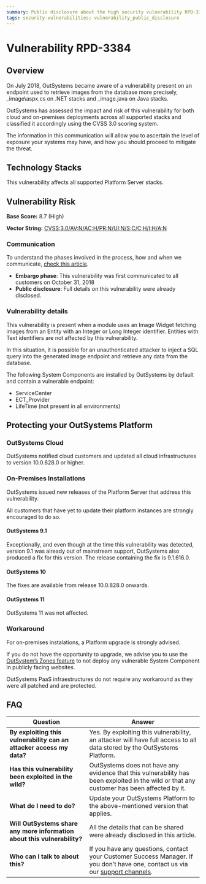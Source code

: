 ```yaml
---
summary: Public disclosure about the high security vulnerability RPD-3384
tags: security-vulnerabilities; vulnerability_public_disclosure
---
```


# Vulnerability RPD-3384

## Overview

On July 2018, OutSystems became aware of a vulnerability present on an endpoint used to retrieve images from the database more precisely,  _image\aspx.cs on .NET stacks and _image.java on Java stacks.

OutSystems has assessed the impact and risk of this vulnerability for both cloud and on-premises deployments across all supported stacks and classified it accordingly using the CVSS 3.0 scoring system.

The information in this communication will allow you to ascertain the level of exposure your systems may have, and how you should proceed to mitigate the threat.
 

## Technology Stacks

This vulnerability affects all supported Platform Server stacks.


## Vulnerability Risk

**Base Score:** 8.7 (High)

**Vector String:** [CVSS:3.0/AV:N/AC:H/PR:N/UI:N/S:C/C:H/I:H/A:N](https://www.first.org/cvss/calculator/3.0#CVSS:3.0/AV:N/AC:H/PR:N/UI:N/S:C/C:H/I:H/A:N)

### Communication
To understand the phases involved in the process, how and when we communicate, [check this article](https://success.outsystems.com/Support/Security/Vulnerabilities).

   * **Embargo phase**: This vulnerability was first communicated to all customers on October 31, 2018
   * **Public disclosure**: Full details on this vulnerability were already disclosed.

### Vulnerability details

This vulnerability is present when a module uses an Image Widget fetching images from an Entity with an Integer or Long Integer identifier. Entities with Text identifiers are not affected by this vulnerability.

In this situation, it is possible for an unauthenticated attacker to inject a SQL query into the generated image endpoint and retrieve any data from the database. 

The following System Components are installed by OutSystems by default and contain a vulnerable endpoint:

* ServiceCenter
* ECT_Provider
* LifeTime (not present in all environments)

## Protecting your OutSystems Platform

### OutSystems Cloud

OutSystems notified cloud customers and updated all cloud infrastructures to version 10.0.828.0 or higher.

### On-Premises Installations

OutSystems issued new releases of the Platform Server that address this vulnerability.

All customers that have yet to update their platform instances are strongly encouraged to do so.

#### OutSystems 9.1

Exceptionally, and even though at the time this vulnerability was detected, version 9.1 was already out of mainstream support, OutSystems also produced a fix for this version. The release containing the fix is 9.1.616.0.

#### OutSystems 10
The fixes are available from release 10.0.828.0 onwards.

#### OutSystems 11

OutSystems 11 was not affected.

### Workaround

For on-premises instalations, a Platform upgrade is strongly advised.

If you do not have the opportunity to upgrade, we advise you to use the [OutSystem’s Zones feature](https://success.outsystems.com/Documentation/10/Managing_the_Applications_Lifecycle/Deploy_Applications/Selective_Deployment_Using_Zones) to not deploy any vulnerable System Component in publicly facing websites. 

OutSystems PaaS infraestructures do not require any workaround as they were all patched and are protected.


## FAQ

| Question         | Answer                                             |
|--------------------------------------------------------------------------|---------------------------------------------------------------------------------------------------------------------------------------------------------------------|
| **By exploiting this vulnerability can an attacker access my data?**         | Yes. By exploiting this vulnerability, an attacker will have full access to all data stored by the OutSystems Platform.                                             |
| **Has this vulnerability been exploited in the wild?**                   | OutSystems does not have any evidence that this vulnerability has been exploited in the wild or that any customer has been affected by it.                          |
| **What do I need to do?**                                                | Update your OutSystems Platform to the above-mentioned version that applies. 
| **Will OutSystems share any more information about this vulnerability?** | All the details that can be shared were already disclosed in this article.
| **Who can I talk to about this?**                                        | If you have any questions, contact your Customer Success Manager. If you don’t have one, contact us via our [support channels](https://success.outsystems.com/Support/Enterprise_Customers/OutSystems_Support/01_Contact_OutSystems_technical_support#Contact_Channels). |
